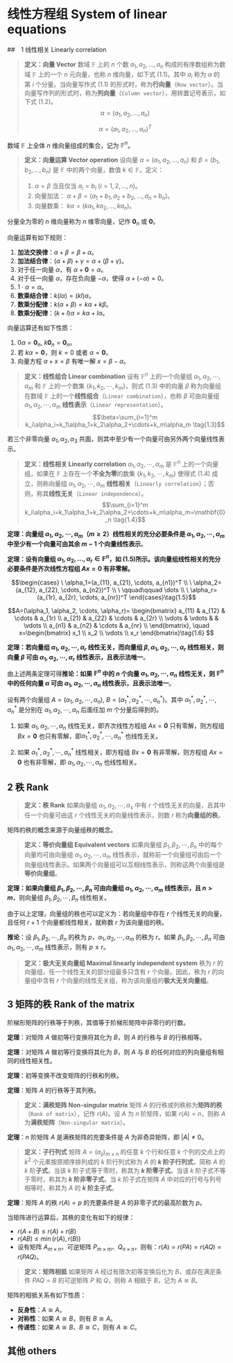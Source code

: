 <!-- @import "../../引用/my-style.less" -->

# 线性方程组 System of linear equations

##　$1$ 线性相关 Linearly correlation

> **定义：向量 Vector**
> 数域 $\mathbb{F}$ 上的 $n$ 个数 $a_1, a_2, \dots, a_n$ 构成的有序数组称为数域 $\mathbb{F}$ 上的一个 $n$ 元向量，也称 $n$ 维向量，如下式 $(1.1)$。其中 $a_i$ 称为 $\alpha$ 的第 $i$ 个分量。当向量写作式 $(1.1)$ 的形式时，称为**行向量**（`Row vector`）。当向量写作列的形式时，称为**列向量**（`Column vector`），用转置记号表示，如下式 $(1.2)$。
> $$\alpha=(a_1, a_2, \dots, a_n) \tag{1.1}$$
>
> $$\alpha=(a_1, a_2, \dots, a_n)^T \tag{1.2}$$

数域 $\mathbb{F}$ 上全体 $n$ 维向量组成的集合，记为 $\mathbb{F}^n$。

> **定义：向量运算 Vector operation**
> 设向量 $\alpha=(a_1, a_2, \dots, a_n)$ 和 $\beta=(b_1, b_2, \dots, b_n)$ 是 $\mathbb{F}$ 中的两个向量，数值 $k \in \mathbb{F}$。定义：
>
> 1. $\alpha=\beta$ 当且仅当 $a_i=b_i \ (i=1, 2, \dots, n)$。
> 2. 向量加法： $\alpha+\beta=(a_1+b_1, a_2+b_2, \dots, a_n+b_n)$。
> 3. 向量数乘： $k\alpha=(ka_1, ka_2, \dots, ka_n)$。

分量全为零的 $n$ 维向量称为 $n$ 维零向量，记作 $\mathbf{0}_n$ 或 $\mathbf{0}$。

向量运算有如下规则：

1. **加法交换律**：$\alpha+\beta=\beta+\alpha$。
2. **加法结合律**：$(\alpha+\beta)+\gamma=\alpha+(\beta+\gamma)$。
3. 对于任一向量 $\alpha$，有 $\alpha+\mathbf{0}=\alpha$。
4. 对于任一向量 $\alpha$，存在负向量 $-\alpha$，使得 $\alpha+(-\alpha)=0$。
5. $1 \cdot \alpha=\alpha$。
6. **数乘结合律**：$k(l\alpha)=(kl)\alpha$。
7. **数乘分配律**：$k(\alpha+\beta)=k\alpha+k\beta$。
8. **数乘分配律**：$(k+l)\alpha=k\alpha+l\alpha$。

向量运算还有如下性质：

1. $0\alpha=\mathbf{0}_n, \ k\mathbf{0}_n=\mathbf{0}_n$。
2. 若 $k\alpha=\mathbf{0}$，则 $k=0$ 或者 $\alpha=\mathbf{0}$。
3. 向量方程 $\alpha+x=\beta$ 有唯一解 $x=\beta-\alpha$。

> **定义：线性组合 Linear combination**
> 设有 $\mathbb{F}^n$ 上的一个向量组 $\alpha_1, \alpha_2, \cdots, \alpha_m$ 和 $\mathbb{F}$ 上的一个数集 $\{k_1, k_2, \cdots, k_m\}$，则式 $(1.3)$ 中的向量 $\beta$ 称为向量组在数域 $\mathbb{F}$ 上的一个**线性组合**（`Linear combination`），也称 $\beta$ 可由向量组 $\alpha_1, \alpha_2, \cdots, \alpha_m$ **线性表示**（`Linear representation`）。
> $$\beta=\sum_{i=1}^m k_i\alpha_i=k_1\alpha_1+k_2\alpha_2+\cdots+k_m\alpha_m \tag{1.3}$$

若三个非零向量 $\alpha_1, \alpha_2, \alpha_3$ 共面，则其中至少有一个向量可由另外两个向量线性表示。

> **定义：线性相关 Linearly correlation**
> $\alpha_1, \alpha_2, \cdots, \alpha_m$ 是 $\mathbb{F}^n$ 上的一个向量组，如果在 $\mathbb{F}$ 上存在一个**不全为零**的数集 $\{k_1, k_2, \cdots, k_m\}$ 使得式 $(1.4)$ 成立，则称向量组 $\alpha_1, \alpha_2, \cdots, \alpha_m$ **线性相关**（`Linearly correlation`）；否则，称其**线性无关**（`Linear independence`）。
> $$\sum_{i=1}^m k_i\alpha_i=k_1\alpha_1+k_2\alpha_2+\cdots+k_m\alpha_m=\mathbf{0}_n \tag{1.4}$$

**定理：向量组 $\alpha_1, \alpha_2, \cdots, \alpha_m$（$m \geq 2$）线性相关的充分必要条件是 $\alpha_1, \alpha_2, \cdots, \alpha_m$ 中至少有一个向量可由其余 $m-1$ 个向量线性表示**。

**定理：设有向量组 $\alpha_1, \alpha_2, \dots, \alpha_r \in \mathbb {F}^n$，如 $(1.5)$所示。该向量组线性相关的充分必要条件是齐次线性方程组 $Ax=\mathbf{0}$ 有非零解。**

$$\begin{cases}
\ \alpha_1=(a_{11}, a_{21}, \cdots, a_{n1})^T \\
\ \alpha_2=(a_{12}, a_{22}, \cdots, a_{n2})^T \\
\ \qquad\qquad \dots \\
\ \alpha_r=(a_{1r}, a_{2r}, \cdots, a_{nr})^T
\end{cases}\tag{1.5}$$

$$A=(\alpha_1, \alpha_2, \cdots, \alpha_r)=
\begin{bmatrix}
    a_{11} & a_{12} & \cdots & a_{1r} \\
    a_{21} & a_{22} & \cdots & a_{2r} \\
    \vdots & \vdots &        & \vdots \\
    a_{n1} & a_{n2} & \cdots & a_{nr} \\
\end{bmatrix}, \quad
x=\begin{bmatrix}
    x_1 \\
    x_2 \\
    \vdots \\
    x_r
\end{bmatrix}\tag{1.6}
$$

**定理：若向量组 $\alpha_1, \alpha_2, \cdots, \alpha_r$ 线性无关，而向量组 $\beta, \alpha_1, \alpha_2, \cdots, \alpha_r$ 线性相关，则向量 $\beta$ 可由 $\alpha_1, \alpha_2, \cdots, \alpha_r$ 线性表示，且表示法唯一**。

由上述两条定理可得**推论：如果 $\mathbb{F}^n$ 中的 $n$ 个向量 $\alpha_1, \alpha_2, \cdots, \alpha_n$ 线性无关，则 $\mathbb{F}^n$ 中的任何向量 $\alpha$ 可由 $\alpha_1, \alpha_2, \cdots, \alpha_n$ 线性表示，且表示法唯一**。

设有两个向量组 $A=(\alpha_1, \alpha_2, \cdots, \alpha_n),\ B=(\alpha_1^*, \alpha_2^*, \cdots, \alpha_n^*)$。其中 $\alpha_1^*, \alpha_2^*, \cdots, \alpha_n^*$ 是分别在 $\alpha_1, \alpha_2, \cdots, \alpha_n$ 后面任加 $m$ 个分量后得到的。

1. 如果 $\alpha_1, \alpha_2, \cdots, \alpha_n$ 线性无关，即齐次线性方程组 $Ax=\mathbf{0}$ 只有零解，则方程组 $Bx=\mathbf{0}$ 也只有零解，即$\alpha_1^*, \alpha_2^*, \cdots, \alpha_n^*$ 也线性无关。

2. 如果 $\alpha_1^*, \alpha_2^*, \cdots, \alpha_n^*$ 线性相关，即方程组 $Bx=\mathbf{0}$ 有非零解，则方程组 $Ax=\mathbf{0}$ 也有非零解，即 $\alpha_1, \alpha_2, \cdots, \alpha_n$ 也线性相关。

## $2$ 秩 Rank

> **定义：秩 Rank**
> 如果向量组 $\alpha_1, \alpha_2, \cdots, \alpha_s$ 中有 $r$ 个线性无关的向量，且其中任一个向量可由这 $r$ 个线性无关的向量线性表示，则数 $r$ 称为**向量组的秩**。

矩阵的秩的概念来源于向量组秩的概念。

> **定义：等价向量组 Equivalent vectors**
> 如果向量组 $\beta_1, \beta_2, \cdots, \beta_n$ 中的每个向量均可由向量组 $\alpha_1, \alpha_2, \cdots, \alpha_m$ 线性表示，就称前一个向量组可由后一个向量组线性表示。如果两个向量组可以互相线性表示，则称这两个向量组是**等价向量组**。

**定理：如果向量组 $\beta_1, \beta_2, \cdots, \beta_n$ 可由向量组 $\alpha_1, \alpha_2, \cdots, \alpha_m$ 线性表示，且 $n > m$**，则向量组 $\beta_1, \beta_2, \cdots, \beta_n$ 线性相关。

由于以上定理，向量组的秩也可以定义为：若向量组中存在 $r$ 个线性无关的向量，且任何 $r+1$ 个向量都线性相关，就称数 $r$ 为该向量组的秩。

**推论**：设 $\beta_1, \beta_2, \cdots, \beta_n$ 的秩为 $p$，$\alpha_1, \alpha_2, \cdots, \alpha_m$ 的秩为 $r$。如果 $\beta_1, \beta_2, \cdots, \beta_n$ 可由 $\alpha_1, \alpha_2, \cdots, \alpha_m$ 线性表示，则有 $p \leq r$。

> **定义：极大无关向量组 Maximal linearly independent system**
秩为 $r$ 的向量组，任一个线性无关的部分组最多只含有 $r$ 个向量。因此，秩为 $r$ 的向量组中含有 $r$ 个向量的线性无关组，称为该向量组的**极大无关向量组**。

## $3$ 矩阵的秩 Rank of the matrix

阶梯形矩阵的行秩等于列秩，其值等于阶梯形矩阵中非零行的行数。

**定理**：对矩阵 $A$ 做初等行变换将其化为 $B$，则 $A$ 的行秩与 $B$ 的行秩相等。

**定理**：对矩阵 $A$ 做初等行变换将其化为 $B$，则 $A$ 与 $B$ 的任何对应的列向量组有相同的线性相关性。

**定理**：初等变换不改变矩阵的行秩和列秩。

**定理**：矩阵 $A$ 的行秩等于其列秩。

> **定义：满秩矩阵 Non-singular matrix**
> 矩阵 $A$ 的行秩或列秩称为**矩阵的秩**（`Rank of matrix`），记作 $r(A)$。设 $A$ 为 $n$ 阶矩阵，如果 $r(A)=n$，则称 $A$ 为**满秩矩阵**（`Non-singular matrix`）。

**定理**：$n$ 阶矩阵 $A$ 是满秩矩阵的充要条件是 $A$ 为非奇异矩阵，即 $|A| \neq 0$。

> **定义：子行列式**
> 矩阵 $A=(a_{ij})_{m\times n}$ 的任意 $k$ 个行和任意 $k$ 个列的交点上的 $k^2$ 个元素按原顺序排列成的 $k$ 阶行列式称为 $A$ 的 **$k$ 阶子行列式**，简称 $A$ 的 $k$ 阶**子式**。当该 $k$ 阶子式等于零时，称其为 **$k$ 阶零子式**。当该 $k$ 阶子式不等于零时，称其为 **$k$ 阶非零子式**。当 $k$ 阶子式在矩阵 $A$ 中对应的行号与列号相等时，称其为 $A$ 的 **$k$ 阶主子式**。

**定理**：矩阵 $A$ 的秩 $r(A)=p$ 的充要条件是 $A$ 的非零子式的最高阶数为 $p$。

当矩阵进行运算后，其秩的变化有如下的规律：

- $r(A+B) \leq r(A) + r(B)$
- $r(AB) \leq \min(r(A), r(B))$
- 设有矩阵 $A_{m \times n}$，可逆矩阵 $P_{m\times m}$、$Q_{n \times n}$，则有：$r(A)=r(PA)=r(AQ)=r(PAQ)$。

> **定义：矩阵相抵**
> 如果矩阵 $A$ 经过有限次初等变换后化为 $B$，或存在满足条件 $PAQ=B$  的可逆矩阵 $P$ 和 $Q$，则称 $A$ 相抵于 $B$，记为 $A \cong B$。

矩阵的相抵关系有如下性质：

- **反身性**：$A \cong A$。
- **对称性**：如果 $A \cong B$，则有 $B \cong A$。
- **传递性**：如果 $A \cong B$、$B \cong C$，则有 $A \cong C$。

## 其他 others